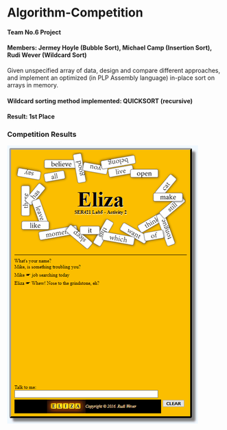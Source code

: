 # Algorithm-Competition
#### Team No.6 Project
#### Members: Jermey Hoyle (Bubble Sort), Michael Camp (Insertion Sort), Rudi Wever (Wildcard Sort)

Given unspecified array of data, design and compare different approaches, and implement an optimized (in PLP Assembly language) in-place sort on arrays in memory.

#### Wildcard sorting method implemented: QUICKSORT (recursive)
#### Result: 1st Place

### Competition Results
![Eliza screenshot](https://github.com/rwever-projects/Eliza/blob/master/Eliza_Screenshot.png)
